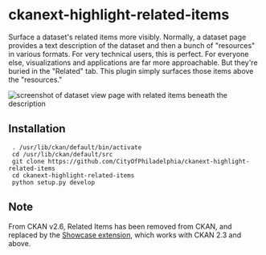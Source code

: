 # ckanext-highlight-related-items
Surface a dataset's related items more visibly. Normally, a dataset page
provides a text description of the dataset and then a bunch of "resources" in
various formats. For very technical users, this is perfect. For everyone else,
visualizations and applications are far more approachable. But they're buried in
the "Related" tab. This plugin simply surfaces those items above the "resources."

![screenshot of dataset view page with related items beneath the
description](http://i.imgur.com/M8dmuPc.png)

## Installation

```
 . /usr/lib/ckan/default/bin/activate
 cd /usr/lib/ckan/default/src
 git clone https://github.com/CityOfPhiladelphia/ckanext-highlight-related-items
 cd ckanext-highlight-related-items
 python setup.py develop
```

## Note
From CKAN v2.6, Related Items has been removed from CKAN, and replaced by the [Showcase extension](https://github.com/ckan/ckanext-showcase), which works with CKAN 2.3 and above.